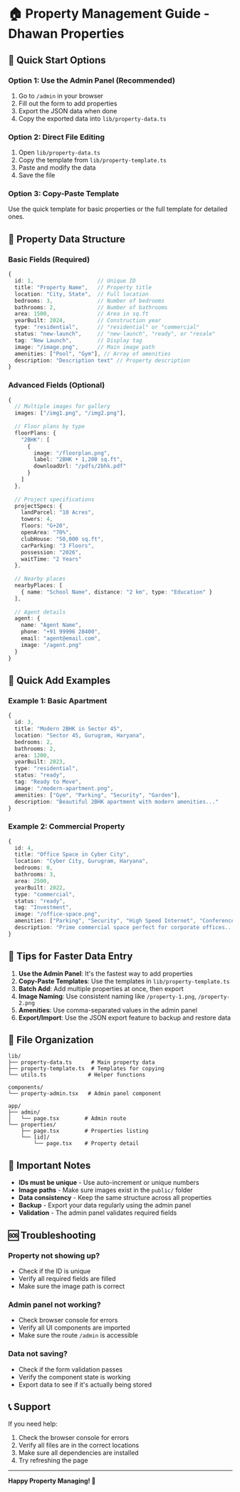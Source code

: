 # 🏠 Property Management Guide - Dhawan Properties

## 🚀 Quick Start Options

### Option 1: Use the Admin Panel (Recommended)
1. Go to `/admin` in your browser
2. Fill out the form to add properties
3. Export the JSON data when done
4. Copy the exported data into `lib/property-data.ts`

### Option 2: Direct File Editing
1. Open `lib/property-data.ts`
2. Copy the template from `lib/property-template.ts`
3. Paste and modify the data
4. Save the file

### Option 3: Copy-Paste Template
Use the quick template for basic properties or the full template for detailed ones.

## 📝 Property Data Structure

### Basic Fields (Required)
```typescript
{
  id: 1,                    // Unique ID
  title: "Property Name",   // Property title
  location: "City, State",  // Full location
  bedrooms: 3,              // Number of bedrooms
  bathrooms: 2,             // Number of bathrooms
  area: 1500,               // Area in sq.ft
  yearBuilt: 2024,          // Construction year
  type: "residential",      // "residential" or "commercial"
  status: "new-launch",     // "new-launch", "ready", or "resale"
  tag: "New Launch",        // Display tag
  image: "/image.png",      // Main image path
  amenities: ["Pool", "Gym"], // Array of amenities
  description: "Description text" // Property description
}
```

### Advanced Fields (Optional)
```typescript
{
  // Multiple images for gallery
  images: ["/img1.png", "/img2.png"],
  
  // Floor plans by type
  floorPlans: {
    "2BHK": [
      {
        image: "/floorplan.png",
        label: "2BHK • 1,200 sq.ft",
        downloadUrl: "/pdfs/2bhk.pdf"
      }
    ]
  },
  
  // Project specifications
  projectSpecs: {
    landParcel: "10 Acres",
    towers: 4,
    floors: "G+20",
    openArea: "70%",
    clubHouse: "50,000 sq.ft",
    carParking: "3 Floors",
    possession: "2026",
    waitTime: "2 Years"
  },
  
  // Nearby places
  nearbyPlaces: [
    { name: "School Name", distance: "2 km", type: "Education" }
  ],
  
  // Agent details
  agent: {
    name: "Agent Name",
    phone: "+91 99996 28400",
    email: "agent@email.com",
    image: "/agent.png"
  }
}
```

## 🎯 Quick Add Examples

### Example 1: Basic Apartment
```typescript
{
  id: 3,
  title: "Modern 2BHK in Sector 45",
  location: "Sector 45, Gurugram, Haryana",
  bedrooms: 2,
  bathrooms: 2,
  area: 1200,
  yearBuilt: 2023,
  type: "residential",
  status: "ready",
  tag: "Ready to Move",
  image: "/modern-apartment.png",
  amenities: ["Gym", "Parking", "Security", "Garden"],
  description: "Beautiful 2BHK apartment with modern amenities..."
}
```

### Example 2: Commercial Property
```typescript
{
  id: 4,
  title: "Office Space in Cyber City",
  location: "Cyber City, Gurugram, Haryana",
  bedrooms: 0,
  bathrooms: 3,
  area: 2500,
  yearBuilt: 2022,
  type: "commercial",
  status: "ready",
  tag: "Investment",
  image: "/office-space.png",
  amenities: ["Parking", "Security", "High Speed Internet", "Conference Room"],
  description: "Prime commercial space perfect for corporate offices..."
}
```

## 🔧 Tips for Faster Data Entry

1. **Use the Admin Panel**: It's the fastest way to add properties
2. **Copy-Paste Templates**: Use the templates in `lib/property-template.ts`
3. **Batch Add**: Add multiple properties at once, then export
4. **Image Naming**: Use consistent naming like `/property-1.png`, `/property-2.png`
5. **Amenities**: Use comma-separated values in the admin panel
6. **Export/Import**: Use the JSON export feature to backup and restore data

## 📁 File Organization

```
lib/
├── property-data.ts      # Main property data
├── property-template.ts  # Templates for copying
└── utils.ts             # Helper functions

components/
└── property-admin.tsx   # Admin panel component

app/
├── admin/
│   └── page.tsx        # Admin route
└── properties/
    ├── page.tsx        # Properties listing
    └── [id]/
        └── page.tsx    # Property detail
```

## 🚨 Important Notes

- **IDs must be unique** - Use auto-increment or unique numbers
- **Image paths** - Make sure images exist in the `public/` folder
- **Data consistency** - Keep the same structure across all properties
- **Backup** - Export your data regularly using the admin panel
- **Validation** - The admin panel validates required fields

## 🆘 Troubleshooting

### Property not showing up?
- Check if the ID is unique
- Verify all required fields are filled
- Make sure the image path is correct

### Admin panel not working?
- Check browser console for errors
- Verify all UI components are imported
- Make sure the route `/admin` is accessible

### Data not saving?
- Check if the form validation passes
- Verify the component state is working
- Export data to see if it's actually being stored

## 📞 Support

If you need help:
1. Check the browser console for errors
2. Verify all files are in the correct locations
3. Make sure all dependencies are installed
4. Try refreshing the page

---

**Happy Property Managing! 🎉**
